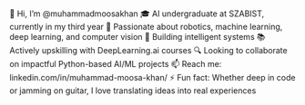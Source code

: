 👋 Hi, I’m @muhammadmoosakhan
🎓 AI undergraduate at SZABIST, currently in my third year
🤖 Passionate about robotics, machine learning, deep learning, and computer vision
🧠 Building intelligent systems 
📚 Actively upskilling with DeepLearning.ai courses 
🔍 Looking to collaborate on impactful Python-based AI/ML projects
📫 Reach me: linkedin.com/in/muhammad-moosa-khan/
⚡ Fun fact: Whether deep in code or jamming on guitar, I love translating ideas into real experiences
